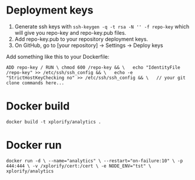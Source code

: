 # Deployment keys
1. Generate ssh keys with `ssh-keygen -q -t rsa -N '' -f repo-key` which will give you repo-key and repo-key.pub files.
2. Add repo-key.pub to your repository deployment keys.
3. On GitHub, go to [your repository] -> Settings -> Deploy keys

Add something like this to your Dockerfile:

`ADD repo-key /
RUN \
  chmod 600 /repo-key && \  
  echo "IdentityFile /repo-key" >> /etc/ssh/ssh_config && \  
  echo -e "StrictHostKeyChecking no" >> /etc/ssh/ssh_config && \  
  // your git clone commands here...`


# Docker build
`docker build -t xplorify/analytics .`

# Docker run
`docker run -d \
                --name="analytics" \
                --restart="on-failure:10" \
		-p 444:444 \
                -v /xplorify/cert:/cert \
                -e NODE_ENV="tst" \
		xplorify/analytics`

